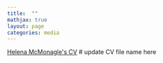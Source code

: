 ```yaml
---
title:  ""
mathjax: true
layout: page
categories: media
---
```



[Helena McMonagle's CV](McMonagle_SAFS_UW_CV_240208_Profile.pdf) # update CV file name here
